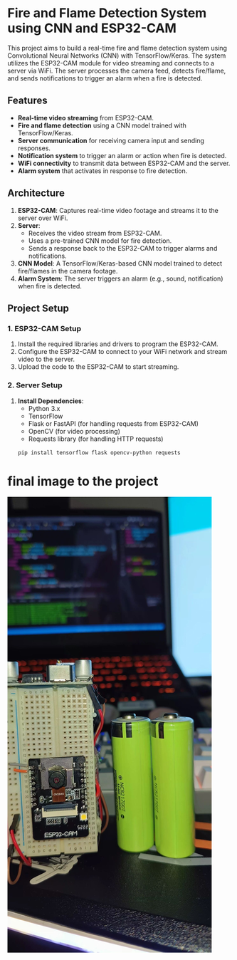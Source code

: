 # Fire and Flame Detection System using CNN and ESP32-CAM

This project aims to build a real-time fire and flame detection system using Convolutional Neural Networks (CNN) with TensorFlow/Keras. The system utilizes the ESP32-CAM module for video streaming and connects to a server via WiFi. The server processes the camera feed, detects fire/flame, and sends notifications to trigger an alarm when a fire is detected.

## Features

- **Real-time video streaming** from ESP32-CAM.
- **Fire and flame detection** using a CNN model trained with TensorFlow/Keras.
- **Server communication** for receiving camera input and sending responses.
- **Notification system** to trigger an alarm or action when fire is detected.
- **WiFi connectivity** to transmit data between ESP32-CAM and the server.
- **Alarm system** that activates in response to fire detection.

## Architecture

1. **ESP32-CAM**: Captures real-time video footage and streams it to the server over WiFi.
2. **Server**: 
    - Receives the video stream from ESP32-CAM.
    - Uses a pre-trained CNN model for fire detection.
    - Sends a response back to the ESP32-CAM to trigger alarms and notifications.
3. **CNN Model**: A TensorFlow/Keras-based CNN model trained to detect fire/flames in the camera footage.
4. **Alarm System**: The server triggers an alarm (e.g., sound, notification) when fire is detected.

## Project Setup

### 1. ESP32-CAM Setup

1. Install the required libraries and drivers to program the ESP32-CAM.
2. Configure the ESP32-CAM to connect to your WiFi network and stream video to the server.
3. Upload the code to the ESP32-CAM to start streaming.

### 2. Server Setup

1. **Install Dependencies**:
   - Python 3.x
   - TensorFlow
   - Flask or FastAPI (for handling requests from ESP32-CAM)
   - OpenCV (for video processing)
   - Requests library (for handling HTTP requests)
   ```bash
   pip install tensorflow flask opencv-python requests
   ```

# final image to the project
![Alt Text](project-image.jpg)

